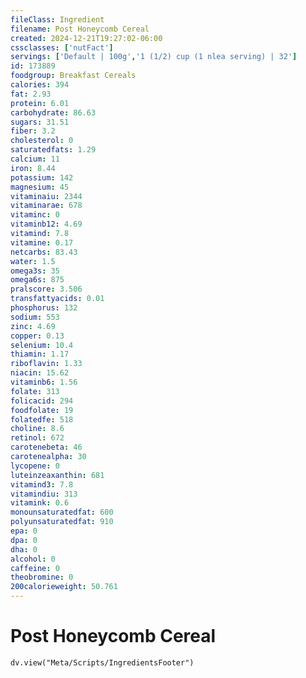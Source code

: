 ```yaml
---
fileClass: Ingredient
filename: Post Honeycomb Cereal
created: 2024-12-21T19:27:02-06:00
cssclasses: ['nutFact']
servings: ['Default | 100g','1 (1/2) cup (1 nlea serving) | 32']
id: 173889
foodgroup: Breakfast Cereals
calories: 394
fat: 2.93
protein: 6.01
carbohydrate: 86.63
sugars: 31.51
fiber: 3.2
cholesterol: 0
saturatedfats: 1.29
calcium: 11
iron: 8.44
potassium: 142
magnesium: 45
vitaminaiu: 2344
vitaminarae: 678
vitaminc: 0
vitaminb12: 4.69
vitamind: 7.8
vitamine: 0.17
netcarbs: 83.43
water: 1.5
omega3s: 35
omega6s: 875
pralscore: 3.506
transfattyacids: 0.01
phosphorus: 132
sodium: 553
zinc: 4.69
copper: 0.13
selenium: 10.4
thiamin: 1.17
riboflavin: 1.33
niacin: 15.62
vitaminb6: 1.56
folate: 313
folicacid: 294
foodfolate: 19
folatedfe: 518
choline: 8.6
retinol: 672
carotenebeta: 46
carotenealpha: 30
lycopene: 0
luteinzeaxanthin: 681
vitamind3: 7.8
vitamindiu: 313
vitamink: 0.6
monounsaturatedfat: 600
polyunsaturatedfat: 910
epa: 0
dpa: 0
dha: 0
alcohol: 0
caffeine: 0
theobromine: 0
200calorieweight: 50.761
---
```


# Post Honeycomb Cereal

```dataviewjs
dv.view("Meta/Scripts/IngredientsFooter")
```